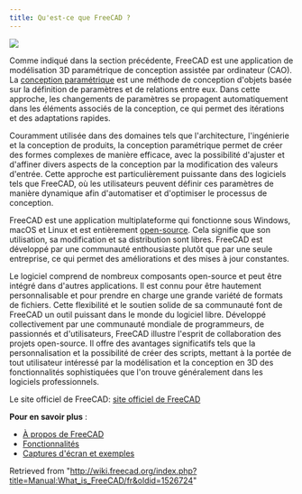 ```yaml
---
title: Qu'est-ce que FreeCAD ?
---
```


![](/images/FreeCAD_022_example.png)

Comme indiqué dans la section précédente, FreeCAD est une application de modélisation 3D paramétrique de conception assistée par ordinateur (CAO). La [conception paramétrique](https://fr.wikipedia.org/wiki/Conception_param%C3%A9trique) est une méthode de conception d'objets basée sur la définition de paramètres et de relations entre eux. Dans cette approche, les changements de paramètres se propagent automatiquement dans les éléments associés de la conception, ce qui permet des itérations et des adaptations rapides.

Couramment utilisée dans des domaines tels que l'architecture, l'ingénierie et la conception de produits, la conception paramétrique permet de créer des formes complexes de manière efficace, avec la possibilité d'ajuster et d'affiner divers aspects de la conception par la modification des valeurs d'entrée. Cette approche est particulièrement puissante dans des logiciels tels que FreeCAD, où les utilisateurs peuvent définir ces paramètres de manière dynamique afin d'automatiser et d'optimiser le processus de conception.

FreeCAD est une application multiplateforme qui fonctionne sous Windows, macOS et Linux et est entièrement [open-source](https://fr.wikipedia.org/wiki/Open_source). Cela signifie que son utilisation, sa modification et sa distribution sont libres. FreeCAD est développé par une communauté enthousiaste plutôt que par une seule entreprise, ce qui permet des améliorations et des mises à jour constantes.

Le logiciel comprend de nombreux composants open-source et peut être intégré dans d'autres applications. Il est connu pour être hautement personnalisable et pour prendre en charge une grande variété de formats de fichiers. Cette flexibilité et le soutien solide de sa communauté font de FreeCAD un outil puissant dans le monde du logiciel libre. Développé collectivement par une communauté mondiale de programmeurs, de passionnés et d'utilisateurs, FreeCAD illustre l'esprit de collaboration des projets open-source. Il offre des avantages significatifs tels que la personnalisation et la possibilité de créer des scripts, mettant à la portée de tout utilisateur intéressé par la modélisation et la conception en 3D des fonctionnalités sophistiquées que l'on trouve généralement dans les logiciels professionnels.

Le site officiel de FreeCAD: [site officiel de FreeCAD](https://www.freecad.org/?lang=fr)

**Pour en savoir plus** :

- [À propos de FreeCAD](/About_FreeCAD/fr "About FreeCAD/fr")
- [Fonctionnalités](/Feature_list/fr "Feature list/fr")
- [Captures d'écran et exemples](https://forum.freecad.org/viewforum.php?f=24)

Retrieved from "<http://wiki.freecad.org/index.php?title=Manual:What_is_FreeCAD/fr&oldid=1526724>"

